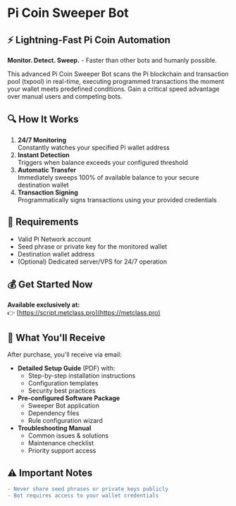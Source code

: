 # Pi Coin Sweeper Bot

## ⚡ Lightning-Fast Pi Coin Automation
**Monitor. Detect. Sweep.** - Faster than other bots and humanly possible.

This advanced Pi Coin Sweeper Bot scans the Pi blockchain and transaction pool (txpool) in real-time, executing programmed transactions the moment your wallet meets predefined conditions. Gain a critical speed advantage over manual users and competing bots.

## 🔍 How It Works
1. **24/7 Monitoring**  
   Constantly watches your specified Pi wallet address
2. **Instant Detection**  
   Triggers when balance exceeds your configured threshold
3. **Automatic Transfer**  
   Immediately sweeps 100% of available balance to your secure destination wallet
4. **Transaction Signing**  
   Programmatically signs transactions using your provided credentials

## 🔑 Requirements
- Valid Pi Network account
- Seed phrase or private key for the monitored wallet
- Destination wallet address
- (Optional) Dedicated server/VPS for 24/7 operation

## 💰 Get Started Now
**Available exclusively at:**  
👉 [https://script.metclass.pro](https://metclass.pro)

## 🚀 What You'll Receive
After purchase, you'll receive via email:
- **Detailed Setup Guide** (PDF) with:
  - Step-by-step installation instructions
  - Configuration templates
  - Security best practices
- **Pre-configured Software Package**
  - Sweeper Bot application
  - Dependency files
  - Rule configuration wizard
- **Troubleshooting Manual**
  - Common issues & solutions
  - Maintenance checklist
  - Priority support access

## ⚠️ Important Notes
```diff
- Never share seed phrases or private keys publicly
- Bot requires access to your wallet credentials
